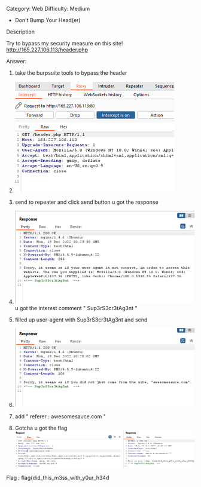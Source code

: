Category: Web 
Difficulty: Medium


- Don't Bump Your Head(er)


Description

Try to bypass my security measure on this site! http://165.227.106.113/header.php


Answer:

1. take the burpsuite tools to bypass the header

2. ![header before burp](/assets/ss%20header.PNG)

3. send to repeater and click send button u got the response

4. ![response](/assets/ss%20response.PNG) 
u got the interest comment " Sup3rS3cr3tAg3nt "

5. filled up user-agent with Sup3rS3cr3tAg3nt and send

6. ![after filled up](/assets/ss%20response-super-secret-agent.PNG)

7. add " referer : awesomesauce.com "

8. Gotcha u got the flag
![the flag](/assets/the%20flag.PNG)


Flag : flag{did_this_m3ss_with_y0ur_h34d
